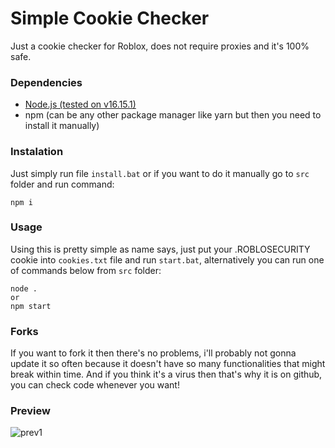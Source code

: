 # Simple Cookie Checker
Just a cookie checker for Roblox, does not require proxies and it's 100% safe.

### Dependencies
- [Node.js (tested on v16.15.1)](https://nodejs.org/en/download/)
- npm (can be any other package manager like yarn but then you need to install it manually)

### Instalation
Just simply run file `install.bat` or if you want to do it manually go to `src` folder and run command:
```
npm i
```
### Usage
Using this is pretty simple as name says, just put your .ROBLOSECURITY cookie into `cookies.txt` file and run `start.bat`, alternatively you can run one of commands below from `src` folder:
```
node .
or
npm start
```
### Forks
If you want to fork it then there's no problems, i'll probably not gonna update it so often because it doesn't have so many functionalities that might break within time.
And if you think it's a virus then that's why it is on github, you can check code whenever you want!
### Preview
![prev1](https://user-images.githubusercontent.com/47297843/179411345-8bb39115-199c-4ae7-8641-4331c160a1a5.png)
